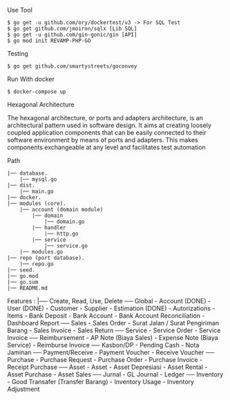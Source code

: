 Use Tool

    $ go get -u github.com/ory/dockertest/v3 -> For SQL Test
    $ go get github.com/jmoiron/sqlx [Lib SQL]
    $ go get -u github.com/gin-gonic/gin [API]
    $ go mod init REVAMP-PHP-GO


Testing

    $ go get github.com/smartystreets/goconvey

Run With docker

    $ docker-compose up

Hexagonal Architecture  

The hexagonal architecture, or ports and adapters architecture, is an architectural pattern used in software design. It aims at creating loosely coupled application components that can be easily connected to their software environment by means of ports and adapters. This makes components exchangeable at any level and facilitates test automation

Path

    |── database.
        |── mysql.go
    |── dist.
        |── main.go
    |── docker.
    |── modules (core).
        |── account (domain module)
            |── domain
                |── domain.go
            |── handler
                |── http.go
            |── service
                |── service.go
        |── modules.go
    |── repo (port database).
        |── repo.go
    |── seed.
    |── go.mod
    |── go.sum
    |── README.md


Features :
|── Create, Read, Use, Delete
    ── Global
        - Account (DONE)
        - User (DONE)
        - Customer
        - Supplier
        - Estimation (DONE)
        - Autorizations
        - Items
        - Bank Deposit
        - Bank Account
        - Bank Account Reconciliation
        - Dashboard Report
    ── Sales
        - Sales Order
        - Surat Jalan / Surat Pengiriman Barang
        - Sales Invoice
        - Sales Return
    ── Service
        - Service Order
        - Service Invoice
    ── Reimbursement
        - AP Note (Biaya Sales)
        - Expense Note (Biaya Service)
        - Reimburse Invoice
    ── Kasbon/DP
        - Pending Cash
        - Nota Jaminan
    ── Payment/Receive
        - Payment Voucher
        - Receive Voucher
    ── Purchase
        - Purchase Request
        - Purchase Order
        - Purchase Invoice
        - Receipt Purchase
    ── Asset
        - Asset
        - Asset Depresiasi
        - Asset Rental
        - Asset Purchase
        - Asset Sales
    ── Jurnal
        - GL Journal
        - Ledger
    ── Inventory
        - Good Transafer (Transfer Barang)
        - Inventory Usage
        - Inventory Adjustment